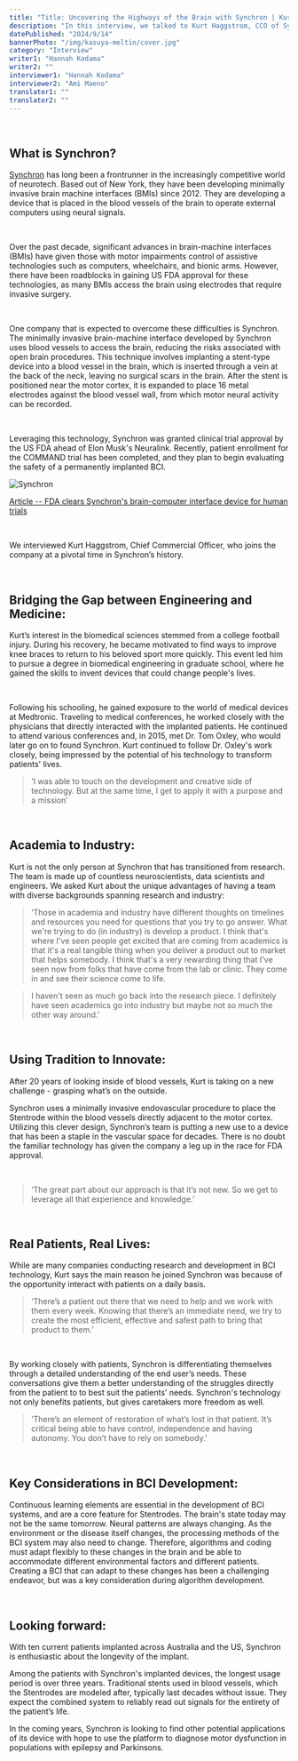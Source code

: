 ```yaml
---
title: "Title: Uncovering the Highways of the Brain with Synchron | Kurt Haggstrom"
description: "In this interview, we talked to Kurt Haggstrom, CCO of Synchron, about their challenges and developments."
datePublished: "2024/9/14"
bannerPhoto: "/img/kasuya-meltin/cover.jpg"
category: "Interview"
writer1: "Hannah Kodama"
writer2: ""
interviewer1: "Hannah Kodama"
interviewer2: "Ami Maeno"
translator1: ""
translator2: ""
---
```


&nbsp;

## What is Synchron?

[Synchron](https://synchron.com/) has long been a frontrunner in the increasingly competitive world of neurotech. Based out of New York, they have been developing minimally invasive brain machine interfaces (BMIs) since 2012. They are developing a device that is placed in the blood vessels of the brain to operate external computers using neural signals.

&nbsp;

Over the past decade, significant advances in brain-machine interfaces (BMIs) have given those with motor impairments control of assistive technologies such as computers, wheelchairs, and bionic arms. However, there have been roadblocks in gaining US FDA approval for these technologies, as many BMIs access the brain using electrodes that require invasive surgery.

&nbsp;

One company that is expected to overcome these difficulties is Synchron. The minimally invasive brain-machine interface developed by Synchron uses blood vessels to access the brain, reducing the risks associated with open brain procedures. This technique involves implanting a stent-type device into a blood vessel in the brain, which is inserted through a vein at the back of the neck, leaving no surgical scars in the brain. After the stent is positioned near the motor cortex, it is expanded to place 16 metal electrodes against the blood vessel wall, from which motor neural activity can be recorded.

&nbsp;

Leveraging this technology, Synchron was granted clinical trial approval by the US FDA ahead of Elon Musk's Neuralink. Recently, patient enrollment for the COMMAND trial has been completed, and they plan to begin evaluating the safety of a permanently implanted BCI.

![Synchron](https://s.yimg.com/ny/api/res/1.2/1EkVIqdCdhtRIT6gVpCSXw--/YXBwaWQ9aGlnaGxhbmRlcjt3PTk2MDtoPTUzOTtjZj13ZWJw/https://s.yimg.com/os/creatr-uploaded-images/2021-07/006ea040-efd3-11eb-bfbb-9aac3b66ab1d)

[Article -- FDA clears Synchron's brain-computer interface device for human trials](https://finance.yahoo.com/news/fda-brain-computer-interface-clinical-trial-synchron-stentrode-190232289.html?guce_referrer=aHR0cHM6Ly93d3cuZ29vZ2xlLmNvbS8&guce_referrer_sig=AQAAAHEejlgr2VjUqG1Dh0ANDp1CNCnuKVB1sIrC7ssw9EZDDCKmieB3iGtPTUGdnYLF4QU18KD1FpwNJ-iDBhH-nFl3_iPfi3X7wbRUgyjfUdKjDtXvzcFIU2sP7a9Abz9pFmyyclkkREwMRSrwmv9002pK47PnG9ydYYOzt0C3UJ5j&guccounter=2)

&nbsp;

We interviewed Kurt Haggstrom, Chief Commercial Officer, who joins the company at a pivotal time in Synchron’s history.

&nbsp;

## Bridging the Gap between Engineering and Medicine:

Kurt’s interest in the biomedical sciences stemmed from a college football injury. During his recovery, he became motivated to find ways to improve knee braces to return to his beloved sport more quickly. This event led him to pursue a degree in biomedical engineering in graduate school, where he gained the skills to invent devices that could change people's lives.

&nbsp;

Following his schooling, he gained exposure to the world of medical devices at Medtronic. Traveling to medical conferences, he worked closely with the physicians that directly interacted with the implanted patients. He continued to attend various conferences and, in 2015, met Dr. Tom Oxley, who would later go on to found Synchron. Kurt continued to follow Dr. Oxley's work closely, being impressed by the potential of his technology to transform patients' lives.

> ‘I was able to touch on the development and creative side of technology. But at the same time, I get to apply it with a purpose and a mission’

&nbsp;

## Academia to Industry:

Kurt is not the only person at Synchron that has transitioned from research. The team is made up of countless neuroscientists, data scientists and engineers.
We asked Kurt about the unique advantages of having a team with diverse backgrounds spanning research and industry:

> ‘Those in academia and industry have different thoughts on timelines and resources you need for questions that you try to go answer. What we're trying to do (in industry) is develop a product. I think that's where I've seen people get excited that are coming from academics is that it's a real tangible thing when you deliver a product out to market that helps somebody. I think that's a very rewarding thing that I've seen now from folks that have come from the lab or clinic. They come in and see their science come to life.

> I haven't seen as much go back into the research piece. I definitely have seen academics go into industry but maybe not so much the other way around.’

&nbsp;

## Using Tradition to Innovate:

After 20 years of looking inside of blood vessels, Kurt is taking on a new challenge - grasping what’s on the outside.

Synchron uses a minimally invasive endovascular procedure to place the Stentrode within the blood vessels directly adjacent to the motor cortex. Utilizing this clever design, Synchron’s team is putting a new use to a device that has been a staple in the vascular space for decades. There is no doubt the familiar technology has given the company a leg up in the race for FDA approval.

&nbsp;

> ‘The great part about our approach is that it’s not new. So we get to leverage all that experience and knowledge.’

&nbsp;

## Real Patients, Real Lives:

While are many companies conducting research and development in BCI technology, Kurt says the main reason he joined Synchron was because of the opportunity interact with patients on a daily basis.

> ‘There’s a patient out there that we need to help and we work with them every week. Knowing that there’s an immediate need, we try to create the most efficient, effective and safest path to bring that product to them.’

&nbsp;

By working closely with patients, Synchron is differentiating themselves through a detailed understanding of the end user’s needs. These conversations give them a better understanding of the struggles directly from the patient to to best suit the patients’ needs. Synchron's technology not only benefits patients, but gives caretakers more freedom as well.

> ‘There’s an element of restoration of what’s lost in that patient. It’s critical being able to have control, independence and having autonomy. You don’t have to rely on somebody.’

&nbsp;

## Key Considerations in BCI Development:

Continuous learning elements are essential in the development of BCI systems, and are a core feature for Stentrodes. The brain's state today may not be the same tomorrow. Neural patterns are always changing. As the environment or the disease itself changes, the processing methods of the BCI system may also need to change. Therefore, algorithms and coding must adapt flexibly to these changes in the brain and be able to accommodate different environmental factors and different patients. Creating a BCI that can adapt to these changes has been a challenging endeavor, but was a key consideration during algorithm development.

&nbsp;

## Looking forward:

With ten current patients implanted across Australia and the US, Synchron is enthusiastic about the longevity of the implant.

Among the patients with Synchron's implanted devices, the longest usage period is over three years. Traditional stents used in blood vessels, which the Stentrodes are modeled after, typically last decades without issue. They expect the combined system to reliably read out signals for the entirety of the patient’s life.

In the coming years, Synchron is looking to find other potential applications of its device with hope to use the platform to diagnose motor dysfunction in populations with epilepsy and Parkinsons.
